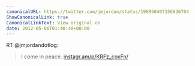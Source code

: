 ```yaml
---
canonicalURL: https://twitter.com/jmjordan/status/198950407156936704
ShowCanonicalLink: true
CanonicalLinkText: View original on
date: 2012-05-06T01:40:48+00:00
---
```

RT @jmjordandotlog:
> I come in peace. [instagr.am/p/KRFz_coxFn/](http://instagr.am/p/KRFz_coxFn/)